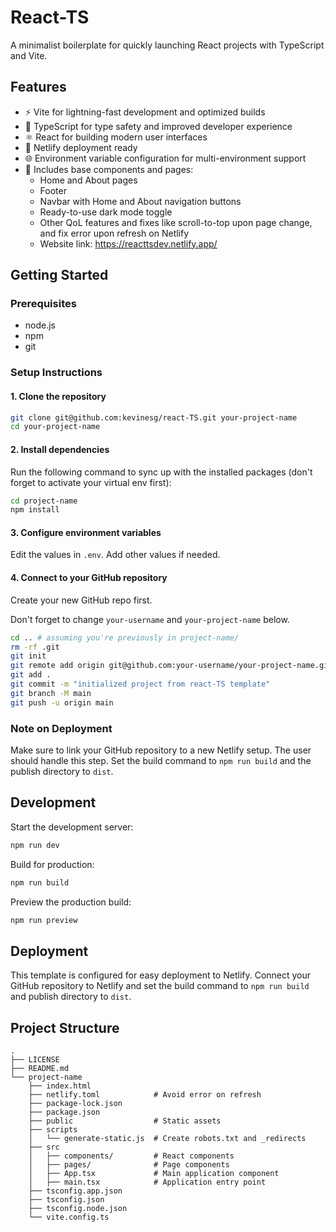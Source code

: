 # React-TS

A minimalist boilerplate for quickly launching React projects with TypeScript and Vite.

## Features

- ⚡ Vite for lightning-fast development and optimized builds
- 🔧 TypeScript for type safety and improved developer experience
- ⚛️ React for building modern user interfaces
- 🚀 Netlify deployment ready
- 🌐 Environment variable configuration for multi-environment support
- 🧩 Includes base components and pages:
  - Home and About pages
  - Footer
  - Navbar with Home and About navigation buttons
  - Ready-to-use dark mode toggle
  - Other QoL features and fixes like scroll-to-top upon page change, and fix error upon refresh on Netlify
  - Website link: https://reacttsdev.netlify.app/

## Getting Started

### Prerequisites

- node.js
- npm
- git

### Setup Instructions

#### 1. Clone the repository

```bash
git clone git@github.com:kevinesg/react-TS.git your-project-name
cd your-project-name
```

#### 2. Install dependencies

Run the following command to sync up with the installed packages (don't forget to activate your virtual env first):

```bash
cd project-name
npm install
```

#### 3. Configure environment variables

Edit the values in `.env`. Add other values if needed.

#### 4. Connect to your GitHub repository

Create your new GitHub repo first.

Don't forget to change `your-username` and `your-project-name` below.

```bash
cd .. # assuming you're previously in project-name/
rm -rf .git
git init
git remote add origin git@github.com:your-username/your-project-name.git
git add .
git commit -m "initialized project from react-TS template"
git branch -M main
git push -u origin main
```

### Note on Deployment

Make sure to link your GitHub repository to a new Netlify setup. The user should handle this step. Set the build command to `npm run build` and the publish directory to `dist`.

## Development

Start the development server:

```bash
npm run dev
```

Build for production:

```bash
npm run build
```

Preview the production build:

```bash
npm run preview
```

## Deployment

This template is configured for easy deployment to Netlify. Connect your GitHub repository to Netlify and set the build command to `npm run build` and publish directory to `dist`.

## Project Structure

```
.
├── LICENSE
├── README.md
└── project-name
    ├── index.html
    ├── netlify.toml            # Avoid error on refresh
    ├── package-lock.json
    ├── package.json
    ├── public                  # Static assets
    ├── scripts
    │   └── generate-static.js  # Create robots.txt and _redirects
    ├── src
    │   ├── components/         # React components
    │   ├── pages/              # Page components
    │   ├── App.tsx             # Main application component
    │   ├── main.tsx            # Application entry point
    ├── tsconfig.app.json
    ├── tsconfig.json
    ├── tsconfig.node.json
    └── vite.config.ts
```
